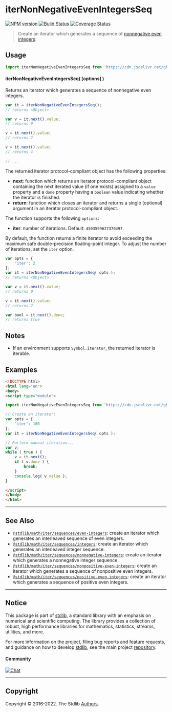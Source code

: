 <!--

@license Apache-2.0

Copyright (c) 2020 The Stdlib Authors.

Licensed under the Apache License, Version 2.0 (the "License");
you may not use this file except in compliance with the License.
You may obtain a copy of the License at

   http://www.apache.org/licenses/LICENSE-2.0

Unless required by applicable law or agreed to in writing, software
distributed under the License is distributed on an "AS IS" BASIS,
WITHOUT WARRANTIES OR CONDITIONS OF ANY KIND, either express or implied.
See the License for the specific language governing permissions and
limitations under the License.

-->

# iterNonNegativeEvenIntegersSeq

[![NPM version][npm-image]][npm-url] [![Build Status][test-image]][test-url] [![Coverage Status][coverage-image]][coverage-url] <!-- [![dependencies][dependencies-image]][dependencies-url] -->

> Create an iterator which generates a sequence of [nonnegative even integers][oeis-a005843].

<!-- Section to include introductory text. Make sure to keep an empty line after the intro `section` element and another before the `/section` close. -->

<section class="intro">

</section>

<!-- /.intro -->

<!-- Package usage documentation. -->



<section class="usage">

## Usage

<!-- eslint-disable id-length -->

```javascript
import iterNonNegativeEvenIntegersSeq from 'https://cdn.jsdelivr.net/gh/stdlib-js/math-iter-sequences-nonnegative-even-integers@esm/index.mjs';
```

#### iterNonNegativeEvenIntegersSeq( \[options] )

Returns an iterator which generates a sequence of nonnegative even integers.

<!-- eslint-disable id-length -->

```javascript
var it = iterNonNegativeEvenIntegersSeq();
// returns <Object>

var v = it.next().value;
// returns 0

v = it.next().value;
// returns 2

v = it.next().value;
// returns 4

// ...
```

The returned iterator protocol-compliant object has the following properties:

-   **next**: function which returns an iterator protocol-compliant object containing the next iterated value (if one exists) assigned to a `value` property and a `done` property having a `boolean` value indicating whether the iterator is finished.
-   **return**: function which closes an iterator and returns a single (optional) argument in an iterator protocol-compliant object.

The function supports the following `options`:

-   **iter**: number of iterations. Default: `4503599627370497`.

By default, the function returns a finite iterator to avoid exceeding the maximum safe double-precision floating-point integer. To adjust the number of iterations, set the `iter` option.

<!-- eslint-disable id-length -->

```javascript
var opts = {
    'iter': 2
};
var it = iterNonNegativeEvenIntegersSeq( opts );
// returns <Object>

var v = it.next().value;
// returns 0

v = it.next().value;
// returns 2

var bool = it.next().done;
// returns true
```

</section>

<!-- /.usage -->

<!-- Package usage notes. Make sure to keep an empty line after the `section` element and another before the `/section` close. -->

<section class="notes">

## Notes

-   If an environment supports `Symbol.iterator`, the returned iterator is iterable.

</section>

<!-- /.notes -->

<!-- Package usage examples. -->

<section class="examples">

## Examples

<!-- eslint no-undef: "error" -->

<!-- eslint-disable id-length -->

```html
<!DOCTYPE html>
<html lang="en">
<body>
<script type="module">

import iterNonNegativeEvenIntegersSeq from 'https://cdn.jsdelivr.net/gh/stdlib-js/math-iter-sequences-nonnegative-even-integers@esm/index.mjs';

// Create an iterator:
var opts = {
    'iter': 100
};
var it = iterNonNegativeEvenIntegersSeq( opts );

// Perform manual iteration...
var v;
while ( true ) {
    v = it.next();
    if ( v.done ) {
        break;
    }
    console.log( v.value );
}

</script>
</body>
</html>
```

</section>

<!-- /.examples -->

<!-- Section to include cited references. If references are included, add a horizontal rule *before* the section. Make sure to keep an empty line after the `section` element and another before the `/section` close. -->

<section class="references">

</section>

<!-- /.references -->

<!-- Section for related `stdlib` packages. Do not manually edit this section, as it is automatically populated. -->

<section class="related">

* * *

## See Also

-   <span class="package-name">[`@stdlib/math/iter/sequences/even-integers`][@stdlib/math/iter/sequences/even-integers]</span><span class="delimiter">: </span><span class="description">create an iterator which generates an interleaved sequence of even integers.</span>
-   <span class="package-name">[`@stdlib/math/iter/sequences/integers`][@stdlib/math/iter/sequences/integers]</span><span class="delimiter">: </span><span class="description">create an iterator which generates an interleaved integer sequence.</span>
-   <span class="package-name">[`@stdlib/math/iter/sequences/nonnegative-integers`][@stdlib/math/iter/sequences/nonnegative-integers]</span><span class="delimiter">: </span><span class="description">create an iterator which generates a nonnegative integer sequence.</span>
-   <span class="package-name">[`@stdlib/math/iter/sequences/nonpositive-even-integers`][@stdlib/math/iter/sequences/nonpositive-even-integers]</span><span class="delimiter">: </span><span class="description">create an iterator which generates a sequence of nonpositive even integers.</span>
-   <span class="package-name">[`@stdlib/math/iter/sequences/positive-even-integers`][@stdlib/math/iter/sequences/positive-even-integers]</span><span class="delimiter">: </span><span class="description">create an iterator which generates a sequence of positive even integers.</span>

</section>

<!-- /.related -->

<!-- Section for all links. Make sure to keep an empty line after the `section` element and another before the `/section` close. -->


<section class="main-repo" >

* * *

## Notice

This package is part of [stdlib][stdlib], a standard library with an emphasis on numerical and scientific computing. The library provides a collection of robust, high performance libraries for mathematics, statistics, streams, utilities, and more.

For more information on the project, filing bug reports and feature requests, and guidance on how to develop [stdlib][stdlib], see the main project [repository][stdlib].

#### Community

[![Chat][chat-image]][chat-url]

---

## Copyright

Copyright &copy; 2016-2022. The Stdlib [Authors][stdlib-authors].

</section>

<!-- /.stdlib -->

<!-- Section for all links. Make sure to keep an empty line after the `section` element and another before the `/section` close. -->

<section class="links">

[npm-image]: http://img.shields.io/npm/v/@stdlib/math-iter-sequences-nonnegative-even-integers.svg
[npm-url]: https://npmjs.org/package/@stdlib/math-iter-sequences-nonnegative-even-integers

[test-image]: https://github.com/stdlib-js/math-iter-sequences-nonnegative-even-integers/actions/workflows/test.yml/badge.svg?branch=main
[test-url]: https://github.com/stdlib-js/math-iter-sequences-nonnegative-even-integers/actions/workflows/test.yml?query=branch:main

[coverage-image]: https://img.shields.io/codecov/c/github/stdlib-js/math-iter-sequences-nonnegative-even-integers/main.svg
[coverage-url]: https://codecov.io/github/stdlib-js/math-iter-sequences-nonnegative-even-integers?branch=main

<!--

[dependencies-image]: https://img.shields.io/david/stdlib-js/math-iter-sequences-nonnegative-even-integers.svg
[dependencies-url]: https://david-dm.org/stdlib-js/math-iter-sequences-nonnegative-even-integers/main

-->

[chat-image]: https://img.shields.io/gitter/room/stdlib-js/stdlib.svg
[chat-url]: https://gitter.im/stdlib-js/stdlib/

[stdlib]: https://github.com/stdlib-js/stdlib

[stdlib-authors]: https://github.com/stdlib-js/stdlib/graphs/contributors

[umd]: https://github.com/umdjs/umd
[es-module]: https://developer.mozilla.org/en-US/docs/Web/JavaScript/Guide/Modules

[deno-url]: https://github.com/stdlib-js/math-iter-sequences-nonnegative-even-integers/tree/deno
[umd-url]: https://github.com/stdlib-js/math-iter-sequences-nonnegative-even-integers/tree/umd
[esm-url]: https://github.com/stdlib-js/math-iter-sequences-nonnegative-even-integers/tree/esm

[oeis-a005843]: http://oeis.org/A005843

<!-- <related-links> -->

[@stdlib/math/iter/sequences/even-integers]: https://github.com/stdlib-js/math-iter-sequences-even-integers/tree/esm

[@stdlib/math/iter/sequences/integers]: https://github.com/stdlib-js/math-iter-sequences-integers/tree/esm

[@stdlib/math/iter/sequences/nonnegative-integers]: https://github.com/stdlib-js/math-iter-sequences-nonnegative-integers/tree/esm

[@stdlib/math/iter/sequences/nonpositive-even-integers]: https://github.com/stdlib-js/math-iter-sequences-nonpositive-even-integers/tree/esm

[@stdlib/math/iter/sequences/positive-even-integers]: https://github.com/stdlib-js/math-iter-sequences-positive-even-integers/tree/esm

<!-- </related-links> -->

</section>

<!-- /.links -->
